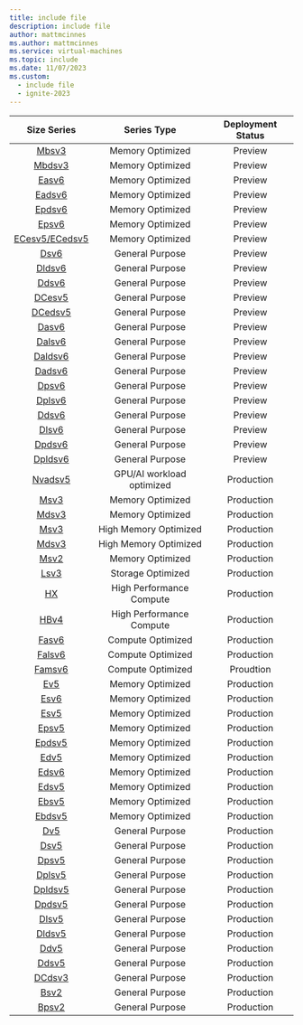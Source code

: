 ```yaml
---
title: include file
description: include file
author: mattmcinnes
ms.author: mattmcinnes
ms.service: virtual-machines
ms.topic: include
ms.date: 11/07/2023
ms.custom:
  - include file
  - ignite-2023
---
```


| Size Series | Series Type | Deployment Status |
|:-:|:-:|:-:|
| [Mbsv3](https://learn.microsoft.com/azure/virtual-machines/sizes/memory-optimized/mbsv3-mbdsv3-series)     | Memory Optimized | Preview   |
| [Mbdsv3](https://learn.microsoft.com/azure/virtual-machines/sizes/memory-optimized/mbsv3-mbdsv3-series)    | Memory Optimized | Preview   |
| [Easv6](https://learn.microsoft.com/azure/virtual-machines/sizes/memory-optimized/easv6-series)            | Memory Optimized | Preview   |
| [Eadsv6](https://learn.microsoft.com/azure/virtual-machines/sizes/memory-optimized/eadsv6-series)          | Memory Optimized | Preview   |
| [Epdsv6](https://learn.microsoft.com/azure/virtual-machines/sizes/memory-optimized/epdsv6-series)          | Memory Optimized | Preview   |
| [Epsv6](https://learn.microsoft.com/azure/virtual-machines/sizes/memory-optimized/epsv6-series)      | Memory Optimized | Preview   |
| [ECesv5/ECedsv5](https://learn.microsoft.com/azure/virtual-machines/ecesv5-ecedsv5-series)                 | Memory Optimized | Preview   |
| [Dsv6](https://learn.microsoft.com/azure/virtual-machines/sizes/general-purpose/dsv6-series)               | General Purpose  | Preview   |
| [Dldsv6](https://learn.microsoft.com/azure/virtual-machines/sizes/general-purpose/dldsv6-series)           | General Purpose  | Preview   |
| [Ddsv6](https://learn.microsoft.com/azure/virtual-machines/sizes/general-purpose/ddsv6-series)             | General Purpose  | Preview   |
| [DCesv5](https://learn.microsoft.com//azure/virtual-machines/sizes/general-purpose/dcesv5-series)          | General Purpose  | Preview   |
| [DCedsv5](https://learn.microsoft.com/azure/virtual-machines/sizes/general-purpose/dcedsv5-series)         | General Purpose  | Preview   |
| [Dasv6](https://learn.microsoft.com/azure/virtual-machines/sizes/general-purpose/dasv6-series)             | General Purpose  | Preview   |
| [Dalsv6](https://learn.microsoft.com/azure/virtual-machines/sizes/general-purpose/dalsv6-seriesc)          | General Purpose  | Preview   |
| [Daldsv6](https://learn.microsoft.com/azure/virtual-machines/sizes/general-purpose/daldsv6-series)         | General Purpose  | Preview   |
| [Dadsv6](https://learn.microsoft.com/azure/virtual-machines/sizes/general-purpose/dadsv6-series)           | General Purpose  | Preview   |
| [Dpsv6](https://learn.microsoft.com/azure/virtual-machines/sizes/general-purpose/dpsv6-series)             | General Purpose  | Preview   |
| [Dplsv6](https://learn.microsoft.com/azure/virtual-machines/sizes/general-purpose/dplsv6-series)           | General Purpose  | Preview   |
| [Ddsv6](https://learn.microsoft.com/azure/virtual-machines/sizes/general-purpose/ddsv6-series) | General Purpose | Preview |
| [Dlsv6](https://learn.microsoft.com/azure/virtual-machines/sizes/general-purpose/dlsv6-series) | General Purpose | Preview |
| [Dpdsv6](https://learn.microsoft.com/azure/virtual-machines/sizes/general-purpose/dpdsv6-series) | General Purpose | Preview |
| [Dpldsv6](https://learn.microsoft.com/azure/virtual-machines/sizes/general-purpose/dpldsv6-series) | General Purpose | Preview |
| [Nvadsv5](https://learn.microsoft.com/azure/virtual-machines/sizes/gpu-accelerated/nvadsa10v5-series)      | GPU/AI workload optimized | Production |
| [Msv3](https://learn.microsoft.com/azure/virtual-machines/msv3-mdsv3-medium-series)                        | Memory Optimized | Production  |
| [Mdsv3](https://learn.microsoft.com/azure/virtual-machines/msv3-mdsv3-medium-series)                       | Memory Optimized | Production  |
| [Msv3](https://learn.microsoft.com/azure/virtual-machines/sizes/memory-optimized/msv3-mdsv3-high-memory-series)  | High Memory Optimized | Production |
| [Mdsv3](https://learn.microsoft.com/azure/virtual-machines/sizes/memory-optimized/msv3-mdsv3-high-memory-series) | High Memory Optimized | Production |
| [Msv2](https://learn.microsoft.com/azure/virtual-machines/msv2-mdsv2-series)                               | Memory Optimized  | Production  |
| [Lsv3](https://learn.microsoft.com/azure/virtual-machines/sizes/storage-optimized/lsv3-series)             | Storage Optimized | Production  |
| [HX](https://learn.microsoft.com/azure/virtual-machines/sizes/high-performance-compute/hx-series)          | High Performance Compute | Production |
| [HBv4](https://learn.microsoft.com/en-us/azure/virtual-machines/sizes/high-performance-compute/hbv4-series)       | High Performance Compute | Production |
| [Fasv6](https://learn.microsoft.com/azure/virtual-machines/sizes/compute-optimized/fasv6-series)           | Compute Optimized | Production  |
| [Falsv6](https://learn.microsoft.com/azure/virtual-machines/sizes/compute-optimized/falsv6-series)         | Compute Optimized | Production  |
| [Famsv6](https://learn.microsoft.com/azure/virtual-machines/sizes/compute-optimized/famsv6-series)         | Compute Optimized | Proudtion |
| [Ev5](https://learn.microsoft.com/azure/virtual-machines/sizes/memory-optimized/ev5-series)                | Memory Optimized | Production   |
| [Esv6](https://learn.microsoft.com/azure/virtual-machines/sizes/memory-optimized/esv6-series)              | Memory Optimized | Production   |
| [Esv5](https://learn.microsoft.com/azure/virtual-machines/sizes/memory-optimized/esv5-series)              | Memory Optimized | Production   |
| [Epsv5](https://learn.microsoft.com/azure/virtual-machines/sizes/memory-optimized/epsv5-series)            | Memory Optimized | Production    |
| [Epdsv5](https://learn.microsoft.com/azure/virtual-machines/sizes/memory-optimized/epdsv5-series)    | Memory Optimized | Production    |
| [Edv5](https://learn.microsoft.com/azure/virtual-machines/sizes/memory-optimized/edv5-series)        | Memory Optimized | Production   |
| [Edsv6](https://learn.microsoft.com/azure/virtual-machines/sizes/memory-optimized/edsv6-series)           | Memory Optimized | Production   |
| [Edsv5](https://learn.microsoft.com/azure/virtual-machines/sizes/memory-optimized/edsv5-series)       | Memory Optimized | Production   |
| [Ebsv5](https://learn.microsoft.com/azure/virtual-machines/ebdsv5-ebsv5-series)       | Memory Optimized | Production   |
| [Ebdsv5](https://learn.microsoft.com/azure/virtual-machines/ebdsv5-ebsv5-series)      | Memory Optimized | Production   |
| [Dv5](https://learn.microsoft.com/azure/virtual-machines/sizes/general-purpose/dv5-series)         | General Purpose | Production    |
| [Dsv5](https://learn.microsoft.com/azure/virtual-machines/sizes/general-purpose/dsv5-series)        | General Purpose | Production    |
| [Dpsv5](https://learn.microsoft.com/azure/virtual-machines/sizes/general-purpose/dpsv5-series)       | General Purpose | Production    |
| [Dplsv5](https://learn.microsoft.com/azure/virtual-machines/sizes/general-purpose/dplsv5-series)      | General Purpose | Production    |
| [Dpldsv5](https://learn.microsoft.com/azure/virtual-machines/sizes/general-purpose/dpldsv5-series)     | General Purpose | Production    |
| [Dpdsv5](https://learn.microsoft.com/azure/virtual-machines/sizes/general-purpose/dpdsv5-series)     | General Purpose | Production    |
| [Dlsv5](https://learn.microsoft.com/azure/virtual-machines/sizes/general-purpose/dlsv5-series)       | General Purpose | Production    |
| [Dldsv5](https://learn.microsoft.com/azure/virtual-machines/sizes/general-purpose/dldsv5-series) | General Purpose | Production |
| [Ddv5](https://learn.microsoft.com/azure/virtual-machines/sizes/general-purpose/ddv5-series) | General Purpose | Production |
| [Ddsv5](https://learn.microsoft.com/azure/virtual-machines/sizes/general-purpose/ddsv5-series)       | General Purpose |  Production|
| [DCdsv3](https://learn.microsoft.com/azure/virtual-machines/sizes/general-purpose/dcdsv3-series)      | General Purpose | Production    |
| [Bsv2](https://learn.microsoft.com/azure/virtual-machines/sizes/general-purpose/bsv2-series)        | General Purpose | Production    |
| [Bpsv2](https://learn.microsoft.com/azure/virtual-machines/sizes/general-purpose/bpsv2-series)       | General Purpose | Production    |